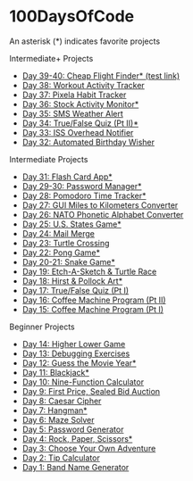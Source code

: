 # 100DaysOfCode

An asterisk (*) indicates favorite projects

Intermediate+ Projects

* [Day 39-40: Cheap Flight Finder* (test link)](https://github.com/tomweinandy/100DaysOfCode/blob/master/Day39-40)
* [Day 38: Workout Activity Tracker](https://github.com/tomweinandy/100DaysOfCode/blob/master/Day38)
* [Day 37: Pixela Habit Tracker](https://github.com/tomweinandy/100DaysOfCode/blob/master/Day37)
* [Day 36: Stock Activity Monitor*](https://github.com/tomweinandy/100DaysOfCode/blob/master/Day36.py)
* [Day 35: SMS Weather Alert](https://github.com/tomweinandy/100DaysOfCode/tree/master/Day35)
* [Day 34: True/False Quiz (Pt II)*](https://github.com/tomweinandy/100DaysOfCode/tree/master/Day34)
* [Day 33: ISS Overhead Notifier](https://github.com/tomweinandy/100DaysOfCode/tree/master/Day33)
* [Day 32: Automated Birthday Wisher](https://github.com/tomweinandy/100DaysOfCode/tree/master/Day32)

Intermediate Projects
* [Day 31: Flash Card App*](https://github.com/tomweinandy/100DaysOfCode/tree/master/Day31)
* [Day 29-30: Password Manager*](https://github.com/tomweinandy/100DaysOfCode/tree/master/Day29-30)
* [Day 28: Pomodoro Time Tracker*](https://github.com/tomweinandy/100DaysOfCode/tree/master/Day28)
* [Day 27: GUI Miles to Kilometers Converter](https://github.com/tomweinandy/100DaysOfCode/tree/master/Day27)
* [Day 26: NATO Phonetic Alphabet Converter](https://github.com/tomweinandy/100DaysOfCode/tree/master/Day26)
* [Day 25: U.S. States Game*](https://github.com/tomweinandy/100DaysOfCode/tree/master/Day25)
* [Day 24: Mail Merge](https://github.com/tomweinandy/100DaysOfCode/tree/master/Day24)
* [Day 23: Turtle Crossing](https://github.com/tomweinandy/100DaysOfCode/tree/master/Day23)
* [Day 22: Pong Game*](https://github.com/tomweinandy/100DaysOfCode/tree/master/Day22)
* [Day 20-21: Snake Game*](https://github.com/tomweinandy/100DaysOfCode/tree/master/Day20-21)
* [Day 19: Etch-A-Sketch & Turtle Race](https://github.com/tomweinandy/100DaysOfCode/tree/master/Day19)
* [Day 18: Hirst & Pollock Art*](https://github.com/tomweinandy/100DaysOfCode/tree/master/Day18)
* [Day 17: True/False Quiz (Pt I)](https://github.com/tomweinandy/100DaysOfCode/tree/master/Day17)
* [Day 16: Coffee Machine Program (Pt II)](https://github.com/tomweinandy/100DaysOfCode/tree/master/Day16)
* [Day 15: Coffee Machine Program (Pt I)](https://github.com/tomweinandy/100DaysOfCode/tree/master/Day15)

Beginner Projects
* [Day 14: Higher Lower Game](https://github.com/tomweinandy/100DaysOfCode/tree/master/Day14)
* [Day 13: Debugging Exercises](https://github.com/tomweinandy/100DaysOfCode/blob/master/Day13.py)
* [Day 12: Guess the Movie Year*](https://github.com/tomweinandy/100DaysOfCode/tree/master/Day12)
* [Day 11: Blackjack*](https://github.com/tomweinandy/100DaysOfCode/blob/master/Day11.py)
* [Day 10: Nine-Function Calculator](https://github.com/tomweinandy/100DaysOfCode/blob/master/Day10.py)
* [Day 9: First Price, Sealed Bid Auction](https://github.com/tomweinandy/100DaysOfCode/blob/master/Day9.py)
* [Day 8: Caesar Cipher](https://github.com/tomweinandy/100DaysOfCode/blob/master/Day8.py)
* [Day 7: Hangman*](https://github.com/tomweinandy/100DaysOfCode/tree/master/Day7)
* [Day 6: Maze Solver](https://github.com/tomweinandy/100DaysOfCode/blob/master/Day6.py)
* [Day 5: Password Generator](https://github.com/tomweinandy/100DaysOfCode/blob/master/Day5.py)
* [Day 4: Rock, Paper, Scissors*](https://github.com/tomweinandy/100DaysOfCode/blob/master/Day4.py)
* [Day 3: Choose Your Own Adventure](https://github.com/tomweinandy/100DaysOfCode/blob/master/Day3.py)
* [Day 2: Tip Calculator](https://github.com/tomweinandy/100DaysOfCode/blob/master/Day2.py) 
* [Day 1: Band Name Generator](https://github.com/tomweinandy/100DaysOfCode/blob/master/Day1.py)
